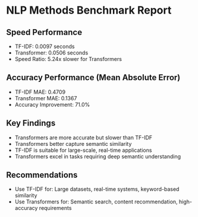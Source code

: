 
# NLP Methods Benchmark Report

## Speed Performance
- TF-IDF: 0.0097 seconds
- Transformer: 0.0506 seconds
- Speed Ratio: 5.24x slower for Transformers

## Accuracy Performance (Mean Absolute Error)
- TF-IDF MAE: 0.4709
- Transformer MAE: 0.1367
- Accuracy Improvement: 71.0%

## Key Findings
- Transformers are more accurate but slower than TF-IDF
- Transformers better capture semantic similarity
- TF-IDF is suitable for large-scale, real-time applications
- Transformers excel in tasks requiring deep semantic understanding

## Recommendations
- Use TF-IDF for: Large datasets, real-time systems, keyword-based similarity
- Use Transformers for: Semantic search, content recommendation, high-accuracy requirements
        